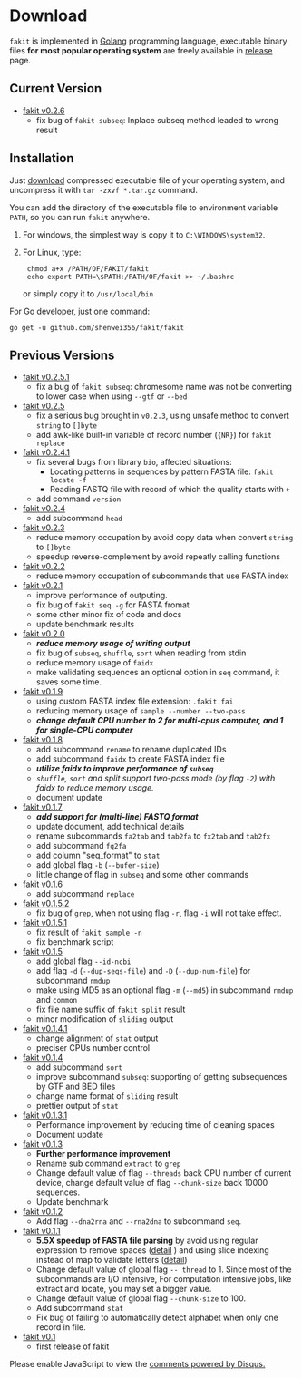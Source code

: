 # Download

`fakit` is implemented in [Golang](https://golang.org/) programming language,
 executable binary files **for most popular operating system** are freely available
  in [release](https://github.com/shenwei356/fakit/releases) page.

## Current Version

- [fakit v0.2.6](https://github.com/shenwei356/fakit/releases/tag/v0.2.6)
    - fix bug of `fakit subseq`: Inplace subseq method leaded to wrong result

## Installation

Just [download](https://github.com/shenwei356/fakit/releases) compressed
executable file of your operating system, and uncompress it with `tar -zxvf *.tar.gz` command.

You can add the directory of the executable file to environment variable
`PATH`, so you can run `fakit` anywhere.

1. For windows, the simplest way is copy it to `C:\WINDOWS\system32`.

2. For Linux, type:

        chmod a+x /PATH/OF/FAKIT/fakit
        echo export PATH=\$PATH:/PATH/OF/fakit >> ~/.bashrc

    or simply copy it to `/usr/local/bin`

For Go developer, just one command:

    go get -u github.com/shenwei356/fakit/fakit

## Previous Versions

- [fakit v0.2.5.1](https://github.com/shenwei356/fakit/releases/tag/v0.2.5.1)
    - fix a bug of `fakit subseq`: chromesome name was not be converting to lower case when using `--gtf` or `--bed`
- [fakit v0.2.5](https://github.com/shenwei356/fakit/releases/tag/v0.2.5)
    - fix a serious bug brought in `v0.2.3`, using unsafe method to convert `string` to `[]byte`
    - add awk-like built-in variable of record number (`{NR}`) for `fakit replace`
- [fakit v0.2.4.1](https://github.com/shenwei356/fakit/releases/tag/v0.2.4.1)
    - fix several bugs from library `bio`, affected situations:
        - Locating patterns in sequences by pattern FASTA file: `fakit locate -f`
        - Reading FASTQ file with record of which the quality starts with `+`
    - add command `version`
- [fakit v0.2.4](https://github.com/shenwei356/fakit/releases/tag/v0.2.4)
    - add subcommand `head`
- [fakit v0.2.3](https://github.com/shenwei356/fakit/releases/tag/v0.2.3)
    - reduce memory occupation by avoid copy data when convert `string` to `[]byte`
    - speedup reverse-complement by avoid repeatly calling functions
- [fakit v0.2.2](https://github.com/shenwei356/fakit/releases/tag/v0.2.2)
    - reduce memory occupation of subcommands that use FASTA index
- [fakit v0.2.1](https://github.com/shenwei356/fakit/releases/tag/v0.2.1)
    - improve performance of outputing.
    - fix bug of `fakit seq -g` for FASTA fromat
    - some other minor fix of code and docs
    - update benchmark results
- [fakit v0.2.0](https://github.com/shenwei356/fakit/releases/tag/v0.2.0)
    - ***reduce memory usage of writing output***
    - fix bug of `subseq`, `shuffle`, `sort` when reading from stdin
    - reduce memory usage of `faidx`
    - make validating sequences an optional option in `seq` command, it saves some time.
- [fakit v0.1.9](https://github.com/shenwei356/fakit/releases/tag/v0.1.9)
    - using custom FASTA index file extension: `.fakit.fai`
    - reducing memory usage of `sample --number --two-pass`
    - ***change default CPU number to 2 for multi-cpus computer, and 1 for single-CPU computer***
- [fakit v0.1.8](https://github.com/shenwei356/fakit/releases/tag/v0.1.8)
    - add subcommand `rename` to rename duplicated IDs
    - add subcommand `faidx` to create FASTA index file
    - ***utilize faidx to improve performance of `subseq`***
    - *`shuffle`, `sort` and split support two-pass mode (by flag `-2`) with faidx to reduce memory usage.*
    - document update
- [fakit v0.1.7](https://github.com/shenwei356/fakit/releases/tag/v0.1.7)
    - ***add support for (multi-line) FASTQ format***
    - update document, add technical details
    - rename subcommands `fa2tab` and `tab2fa` to `fx2tab` and `tab2fx`
    - add subcommand `fq2fa`
    - add column "seq_format" to `stat`
    - add global flag `-b` (`--bufer-size`)
    - little change of flag in `subseq` and some other commands
- [fakit v0.1.6](https://github.com/shenwei356/fakit/releases/tag/v0.1.6)
    - add subcommand `replace`
- [fakit v0.1.5.2](https://github.com/shenwei356/fakit/releases/tag/v0.1.5.2)
    - fix bug of `grep`, when not using flag `-r`, flag `-i` will not take effect.
- [fakit v0.1.5.1](https://github.com/shenwei356/fakit/releases/tag/v0.1.5.1)
    - fix result of `fakit sample -n`
    - fix benchmark script
- [fakit v0.1.5](https://github.com/shenwei356/fakit/releases/tag/v0.1.5)
    - add global flag `--id-ncbi`
    - add flag `-d` (`--dup-seqs-file`) and `-D` (`--dup-num-file`) for subcommand `rmdup`
    - make using MD5 as an optional flag `-m` (`--md5`) in subcommand `rmdup` and `common`
    - fix file name suffix of `fakit split` result
    - minor modification of `sliding` output
- [fakit v0.1.4.1](https://github.com/shenwei356/fakit/releases/tag/v0.1.4.1)
    - change alignment of `stat` output
    - preciser CPUs number control
- [fakit v0.1.4](https://github.com/shenwei356/fakit/releases/tag/v0.1.4)
    - add subcommand `sort`
    - improve subcommand `subseq`: supporting of getting subsequences by GTF and BED files
    - change name format of `sliding` result
    - prettier output of `stat`
- [fakit v0.1.3.1](https://github.com/shenwei356/fakit/releases/tag/v0.1.3.1)
    - Performance improvement by reducing time of cleaning spaces
    - Document update
- [fakit v0.1.3](https://github.com/shenwei356/fakit/releases/tag/v0.1.3)
    - **Further performance improvement**
    - Rename sub command `extract` to `grep`
    - Change default value of flag `--threads` back CPU number of current device,
      change default value of flag `--chunk-size` back 10000 sequences.
    - Update benchmark
- [fakit v0.1.2](https://github.com/shenwei356/fakit/releases/tag/v0.1.2)
    - Add flag `--dna2rna` and `--rna2dna` to subcommand `seq`.
- [fakit v0.1.1](https://github.com/shenwei356/fakit/releases/tag/v0.1.1)
    - **5.5X speedup of FASTA file parsing** by avoid using regular expression to remove spaces ([detail](https://github.com/shenwei356/bio/commit/2457b877cf1b8d79d05adb1a8952f2dff9046eaf) ) and using slice indexing instead of map to validate letters ([detail](https://github.com/shenwei356/bio/commit/0f5912f6a3c6d737faacf9212f62d11c94e5044a))
    - Change default value of global flag `-- thread` to 1. Since most of the subcommands are I/O intensive,  For computation intensive jobs, like extract and locate, you may set a bigger value.
    - Change default value of global flag `--chunk-size` to 100.
    - Add subcommand `stat`
    - Fix bug of failing to automatically detect alphabet when only one record in file.
- [fakit v0.1](https://github.com/shenwei356/fakit/releases/tag/v0.1)
    - first release of fakit

<div id="disqus_thread"></div>
<script>
/**
* RECOMMENDED CONFIGURATION VARIABLES: EDIT AND UNCOMMENT THE SECTION BELOW TO INSERT DYNAMIC VALUES FROM YOUR PLATFORM OR CMS.
* LEARN WHY DEFINING THESE VARIABLES IS IMPORTANT: https://disqus.com/admin/universalcode/#configuration-variables
*/
/*
var disqus_config = function () {
this.page.url = PAGE_URL; // Replace PAGE_URL with your page's canonical URL variable
this.page.identifier = PAGE_IDENTIFIER; // Replace PAGE_IDENTIFIER with your page's unique identifier variable
};
*/
(function() { // DON'T EDIT BELOW THIS LINE
var d = document, s = d.createElement('script');

s.src = '//fastakit.disqus.com/embed.js';

s.setAttribute('data-timestamp', +new Date());
(d.head || d.body).appendChild(s);
})();
</script>
<noscript>Please enable JavaScript to view the <a href="https://disqus.com/?ref_noscript" rel="nofollow">comments powered by Disqus.</a></noscript>
